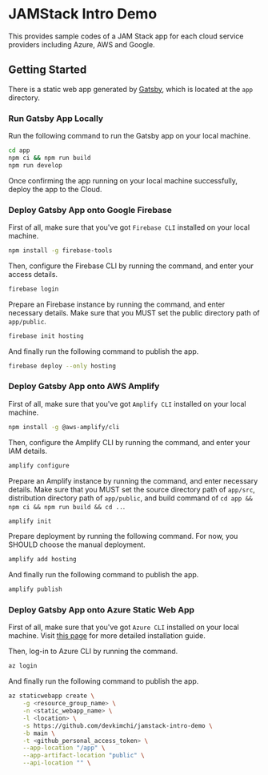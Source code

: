 # JAMStack Intro Demo #

This provides sample codes of a JAM Stack app for each cloud service providers including Azure, AWS and Google.


## Getting Started ##

There is a static web app generated by [Gatsby](https://www.gatsbyjs.com/), which is located at the `app` directory.

### Run Gatsby App Locally ###

Run the following command to run the Gatsby app on your local machine.

```bash
cd app
npm ci && npm run build
npm run develop
```

Once confirming the app running on your local machine successfully, deploy the app to the Cloud.


### Deploy Gatsby App onto Google Firebase ###

First of all, make sure that you've got `Firebase CLI` installed on your local machine.

```bash
npm install -g firebase-tools
```

Then, configure the Firebase CLI by running the command, and enter your access details.

```bash
firebase login
```

Prepare an Firebase instance by running the command, and enter necessary details. Make sure that you MUST set the public directory path of `app/public`.

```bash
firebase init hosting
```

And finally run the following command to publish the app.

```bash
firebase deploy --only hosting
```


### Deploy Gatsby App onto AWS Amplify ###

First of all, make sure that you've got `Amplify CLI` installed on your local machine.

```bash
npm install -g @aws-amplify/cli
```

Then, configure the Amplify CLI by running the command, and enter your IAM details.

```bash
amplify configure
```

Prepare an Amplify instance by running the command, and enter necessary details. Make sure that you MUST set the source directory path of `app/src`, distribution directory path of `app/public`, and build command of `cd app && npm ci && npm run build && cd ..`.

```bash
amplify init
```

Prepare deployment by running the following command. For now, you SHOULD choose the manual deployment.

```bash
amplify add hosting
```

And finally run the following command to publish the app.

```bash
amplify publish
```


### Deploy Gatsby App onto Azure Static Web App ###

First of all, make sure that you've got `Azure CLI` installed on your local machine. Visit [this page](https://docs.microsoft.com/cli/azure/install-azure-cli?WT.mc_id=github-0000-juyoo) for more detailed installation guide.

Then, log-in to Azure CLI by running the command.

```bash
az login
```

And finally run the following command to publish the app.

```bash
az staticwebapp create \
    -g <resource_group_name> \
    -n <static_webapp_name> \
    -l <location> \
    -s https://github.com/devkimchi/jamstack-intro-demo \
    -b main \
    -t <github_personal_access_token> \
    --app-location "/app" \
    --app-artifact-location "public" \
    --api-location "" \
```
